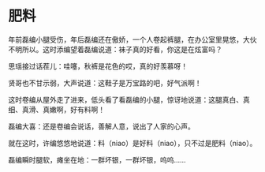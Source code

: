 # 肥料

年前磊编小腿受伤，年后磊编还在傲娇，一个人卷起裤腿，在办公室里晃悠，大伙不明所以。这时添编望着磊编说道：袜子真的好看，你这是在炫富吗？ 

思瑶接过话茬儿：哇噻，秋裤是花色的哎，真的好羡慕呀！ 

贤哥也不甘示弱，大声说道：这鞋子是万宝路的吧，好气派啊！ 

这时卷编从屋外走了进来，低头看了看磊编的小腿，惊讶地说道：这腿真白、真细、真滑、真嫩啊，好有料啊！ 

磊编大喜：还是卷编会说话，善解人意，说出了人家的心声。 

就在这时，许编悠悠地说道：料（niao）是好料（niao），只不过是肥料（niao）。 

磊编瞬时腿软，瘫坐在地：一群坏银，一群坏银，呜呜……